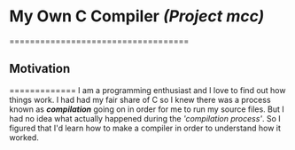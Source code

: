 # My Own C Compiler *(Project mcc)*
===================================

## Motivation
=============
 I am a programming enthusiast and I love to find out how things work.
 I had had my fair share of C so I knew there was a process known as *__compilation__* going on in order for me to run my source files.
 But I had no idea what actually happened during the _'compilation process'_. So I figured that I'd learn how to make a compiler in order to understand how it worked.